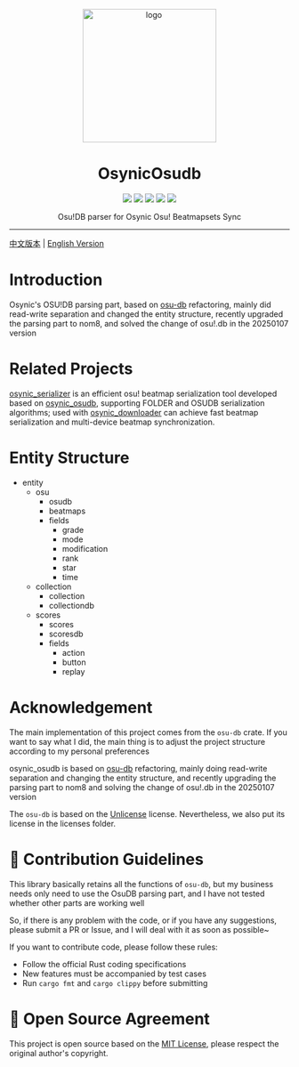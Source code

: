 <p align="center" dir="auto">
    <img style="height:240px;width:240px" src="https://s2.loli.net/2025/03/10/GSsjOcHqdtBkyu9.png" alt="logo"/>
</p>

<h1 align="center" tabindex="-1" class="heading-element" dir="auto">OsynicOsudb</h1>

<p align="center">
  <a href="https://crates.io/crates/osynic_osudb" target="_blank"><img src="https://img.shields.io/crates/v/osynic_osudb"/></a>
  <a href="https://docs.rs/osynic_osudb" target="_blank"><img src="https://img.shields.io/docsrs/osynic_osudb/0.1.0"/></a>
  <a href="https://github.com/osynicite/osynic_osudb" target="_blank"><img src="https://img.shields.io/badge/License-MIT%202-green.svg"/></a>
  <a href="https://discord.gg/JWyvc6M5" target="_blank"><img src="https://img.shields.io/badge/chat-discord-7289da.svg"/></a>
  <a href="https://github.com/osynicite" target="_blank"><img src="https://img.shields.io/badge/buy%20me-a%20coffee-orange.svg?style=flat-square"/></a>

</p>

<p align="center">
    Osu!DB parser for Osynic Osu! Beatmapsets Sync
</p>

<hr />

[中文版本](README.md) | [English Version](README_EN.md)

# Introduction

Osynic's OSU!DB parsing part, based on [osu-db](https://crates.io/crates/osu-db) refactoring, mainly did read-write separation and changed the entity structure, recently upgraded the parsing part to nom8, and solved the change of osu!.db in the 20250107 version

# Related Projects

[osynic_serializer](https://github.com/osynicite/osynic_serializer) is an efficient osu! beatmap serialization tool developed based on [osynic_osudb](https://github.com/osynicite/osynic_osudb), supporting FOLDER and OSUDB serialization algorithms; used with [osynic_downloader](https://github.com/osynicite/osynic_downloader) can achieve fast beatmap serialization and multi-device beatmap synchronization.

# Entity Structure

- entity
  - osu
    - osudb
    - beatmaps
    - fields
      - grade
      - mode
      - modification
      - rank
      - star
      - time
  - collection
    - collection
    - collectiondb
  - scores
    - scores
    - scoresdb
    - fields
      - action
      - button
      - replay

# Acknowledgement

The main implementation of this project comes from the `osu-db` crate. If you want to say what I did, the main thing is to adjust the project structure according to my personal preferences

osynic_osudb is based on [osu-db](https://crates.io/crates/osu-db) refactoring, mainly doing read-write separation and changing the entity structure, and recently upgrading the parsing part to nom8 and solving the change of osu!.db in the 20250107 version

The `osu-db` is based on the [Unlicense](http://unlicense.org) license. Nevertheless, we also put its license in the licenses folder.

# 🤝 Contribution Guidelines

This library basically retains all the functions of `osu-db`, but my business needs only need to use the OsuDB parsing part, and I have not tested whether other parts are working well

So, if there is any problem with the code, or if you have any suggestions, please submit a PR or Issue, and I will deal with it as soon as possible~

If you want to contribute code, please follow these rules:

- Follow the official Rust coding specifications
- New features must be accompanied by test cases
- Run `cargo fmt` and `cargo clippy` before submitting

# 📜 Open Source Agreement

This project is open source based on the [MIT License](LICENSE), please respect the original author's copyright.
